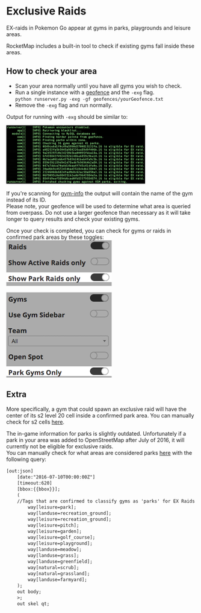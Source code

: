 # Exclusive Raids

EX-raids in Pokemon Go appear at gyms in parks, playgrounds and leisure areas.

RocketMap includes a built-in tool to check if existing gyms fall inside these areas.

## How to check your area

  - Scan your area normally until you have all gyms you wish to check.
  - Run a single instance with a [geofence](geofences.md) and the `-exg` flag.  
  `python runserver.py -exg -gf geofences/yourGeofence.txt`
  - Remove the `-exg` flag and run normally.

Output for running with `-exg` should be similar to:

  ![Sample Image](../_static/img/exg.png)  

If you're scanning for [gym-info](gyminfo.md) the output will contain the name of the gym instead of its ID.  
Please note, your geofence will be used to determine what area is queried from overpass. Do not use a larger geofence than necessary as it will take longer to query results and check your existing gyms.

Once your check is completed, you can check for gyms or raids in confirmed park areas by these toggles:  
  ![Sample Image](../_static/img/exgr.png)  

  ![Sample Image](../_static/img/exgg.png)

## Extra

More specifically, a gym that could spawn an exclusive raid will have the center of its s2 level 20 cell inside a confirmed park area.
You can manually check for s2 cells [here](http://s2.sidewalklabs.com/regioncoverer/).  

The in-game information for parks is slightly outdated. Unfortunately if a park in your area was added to OpenStreetMap after July of 2016, it will currently not be eligible for exclusive raids.  
You can manually check for what areas are considered parks [here](http://overpass-turbo.eu/) with the following query:  

```
[out:json]
    [date:"2016-07-10T00:00:00Z"]
    [timeout:620]
	[bbox:{{bbox}}];
    (
    //Tags that are confirmed to classify gyms as 'parks' for EX Raids
        way[leisure=park];
        way[landuse=recreation_ground];
        way[leisure=recreation_ground];
        way[leisure=pitch];
        way[leisure=garden];
        way[leisure=golf_course];
        way[leisure=playground];
        way[landuse=meadow];
        way[landuse=grass];
        way[landuse=greenfield];
        way[natural=scrub];
        way[natural=grassland];
        way[landuse=farmyard];
    );
    out body;
    >;
    out skel qt;
```
